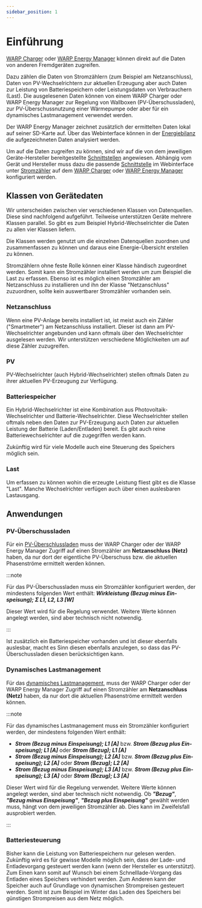 ```yaml
---
sidebar_position: 1
---
```


# Einführung

[WARP Charger](/warp_charger/introduction) oder [WARP Energy Manager](/warp_energy_manager/introduction) können direkt auf die Daten von
anderen Fremdgeräten zugreifen.

Dazu zählen die Daten von Stromzählern (zum Beispiel am Netzanschluss),
Daten von PV-Wechselrichtern zur aktuellen Erzeugung
aber auch Daten zur Leistung von Batteriespeichern oder Leistungsdaten von Verbrauchern (Last). Die ausgelesenen Daten
können von einem WARP Charger oder WARP Energy Manager
zur Regelung von Wallboxen (PV-Überschussladen), zur PV-Überschussnutzung einer Wärmepumpe oder aber für ein
dynamisches Lastmanagement verwendet werden.

Der WARP Energy Manager zeichnet zusätzlich der ermittelten Daten lokal auf seiner SD-Karte auf. Über das Webinterface können in der [Energiebilanz](/webinterface/energy_manager/energy_analysis)
die aufgezeichneten Daten analysiert werden.

Um auf die Daten zugreifen zu können, sind wir auf die von dem jeweiligen Geräte-Hersteller bereitgestellte [Schnittstellen](/compatible_devices/interfaces.md) angewiesen.
Abhängig vom Gerät und Hersteller muss dazu die passende [Schnittstelle](/compatible_devices/interfaces.md) im Webinterface unter [Stromzähler](/webinterface/energy_management/energy_meters.md)
auf dem [WARP Charger](/warp_charger/introduction) oder [WARP Energy Manager](/warp_energy_manager/introduction) konfiguriert werden.





## Klassen von Gerätedaten

Wir unterscheiden zwischen vier verschiedenen Klassen von Datenquellen. Diese sind nachfolgend aufgeführt.
Teilweise unterstützen Geräte mehrere Klassen parallel. So gibt es zum Beispiel Hybrid-Wechselrichter die Daten
zu allen vier Klassen liefern.

Die Klassen werden genutzt um die einzelnen Datenquellen zuordnen und zusammenfassen zu können und
daraus eine Energie-Übersicht erstellen zu können.

Stromzählern ohne feste Rolle können einer Klasse händisch zugeordnet werden. Somit kann ein Stromzähler installiert werden
um zum Beispiel die Last zu erfassen. Ebenso ist es möglich einen Stromzähler am Netzanschluss zu installieren
und ihn der Klasse "Netzanschluss" zuzuordnen, sollte kein auswertbarer Stromzähler vorhanden sein.

### Netzanschluss

Wenn eine PV-Anlage bereits installiert ist, ist meist auch ein Zähler ("Smartmeter") am Netzanschluss installiert.
Dieser ist dann am PV-Wechselrichter angebunden und kann oftmals über den Wechselrichter ausgelesen werden.
Wir unterstützen verschiedene Möglichkeiten um auf diese Zähler zuzugreifen.

### PV

PV-Wechselrichter (auch Hybrid-Wechselrichter) stellen oftmals Daten zu ihrer aktuellen PV-Erzeugung zur Verfügung.

### Batteriespeicher

Ein Hybrid-Wechselrichter ist eine Kombination aus Photovoltaik-Wechselrichter und Batterie-Wechselrichter.
Diese Wechselrichter stellen oftmals neben den Daten zur PV-Erzeugung auch Daten zur aktuellen Leistung der Batterie (Laden/Entladen) bereit.
Es gibt auch reine Batteriewechselrichter auf die zugegriffen werden kann.

Zukünftig wird für viele Modelle auch eine Steuerung des Speichers möglich sein.

### Last

Um erfassen zu können wohin die erzeugte Leistung fliest gibt es die Klasse "Last". Manche Wechselrichter verfügen auch über einen auslesbaren Lastausgang.

## Anwendungen
### PV-Überschussladen

Für ein [PV-Überschlussladen](/tutorials/pv_excess_charging.md) muss
der WARP Charger oder der WARP Energy Manager Zugriff auf einen
Stromzähler am **Netzanschluss (Netz)** haben, da nur dort der eigentliche
PV-Überschuss bzw. die aktuellen Phasenströme ermittelt werden können.

:::note

Für das PV-Überschussladen muss ein Stromzähler konfiguriert werden, der mindestens folgenden Wert enthält:
***Wirk­leistung (Bezug minus Ein­speisung); Σ L1, L2, L3 \[W\]***

Dieser Wert wird für die Regelung verwendet. Weitere Werte können angelegt werden, sind aber technisch nicht notwendig.

:::

Ist zusätzlich ein Batteriespeicher vorhanden und ist dieser ebenfalls auslesbar,
macht es Sinn diesen ebenfalls anzulegen, so dass das PV-Überschussladen diesen
berücksichtigen kann.

### Dynamisches Lastmanagement

Für das [dynamisches Lastmanagement](/tutorials/chargemanagement.md), muss
der WARP Charger oder der WARP Energy Manager Zugriff auf einen
Stromzähler am **Netzanschluss (Netz)** haben, da nur dort die aktuellen
Phasenströme ermittelt werden können.

:::note

Für das dynamisches Lastmanagement muss ein Stromzähler konfiguriert werden, der mindestens folgenden Wert enthält:
 * ***Strom (Bezug minus Ein­speisung); L1 \[A\]*** bzw. ***Strom (Bezug plus Ein­speisung); L1 \[A\]*** oder ***Strom (Bezug); L1 \[A\]***
 * ***Strom (Bezug minus Ein­speisung); L2 \[A\]*** bzw. ***Strom (Bezug plus Ein­speisung); L2 \[A\]*** oder ***Strom (Bezug); L2 \[A\]***
 * ***Strom (Bezug minus Ein­speisung); L3 \[A\]*** bzw. ***Strom (Bezug plus Ein­speisung); L3 \[A\]*** oder ***Strom (Bezug); L3 \[A\]***

Dieser Wert wird für die Regelung verwendet. Weitere Werte können angelegt werden, sind aber technisch nicht notwendig.
Ob ***"Bezug"***, ***"Bezug minus Einspeisung"***, ***"Bezug plus Einspeisung"*** gewählt werden muss, hängt von dem jeweiligen Stromzähler ab. Dies kann im Zweifelsfall ausprobiert werden.

:::

### Batteriesteuerung
Bisher kann die Leistung von Batteriespeichern nur gelesen werden. Zukünftig wird es für gewisse Modelle möglich sein, dass der Lade- und Entladevorgang gesteuert werden kann (wenn der Hersteller es unterstützt).
Zum Einen kann somit auf Wunsch bei einem Schnelllade-Vorgang das Entladen eines Speichers verhindert werden. Zum Anderen kann der Speicher auch auf Grundlage von dynamischen Strompreisen gesteuert werden. Somit ist zum
Beispiel im Winter das Laden des Speichers bei günstigen Strompreisen aus dem Netz möglich.

